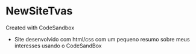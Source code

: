 # NewSiteTvas
Created with CodeSandbox
* Site desenvolvido com html/css com um pequeno resumo sobre meus interesses usando o CodeSandBox
